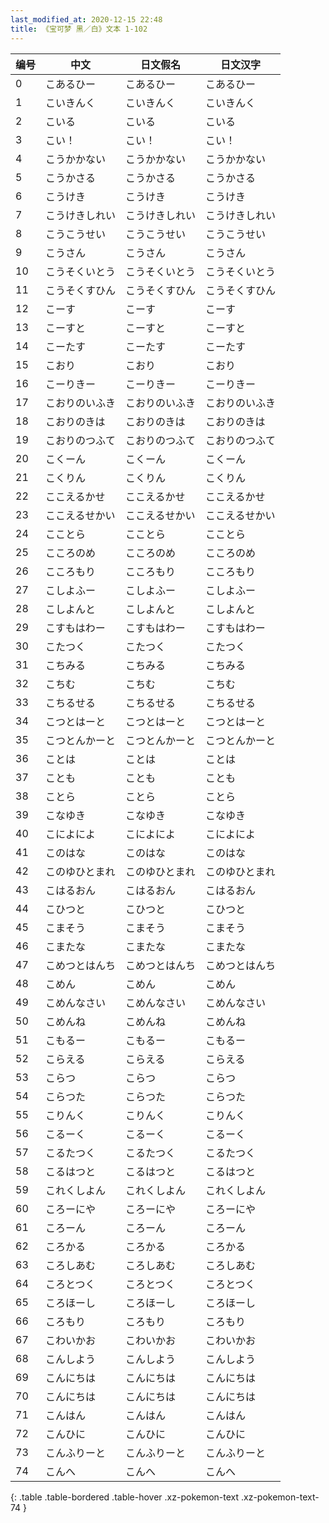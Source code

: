 ```yaml
---
last_modified_at: 2020-12-15 22:48
title: 《宝可梦 黑／白》文本 1-102
---
```

| 编号 | 中文 | 日文假名 | 日文汉字 |
| ---- | ---- | ---- | --- |
| 0 | こあるひー | こあるひー | こあるひー |
| 1 | こいきんく | こいきんく | こいきんく |
| 2 | こいる | こいる | こいる |
| 3 | こい！ | こい！ | こい！ |
| 4 | こうかかない | こうかかない | こうかかない |
| 5 | こうかさる | こうかさる | こうかさる |
| 6 | こうけき | こうけき | こうけき |
| 7 | こうけきしれい | こうけきしれい | こうけきしれい |
| 8 | こうこうせい | こうこうせい | こうこうせい |
| 9 | こうさん | こうさん | こうさん |
| 10 | こうそくいとう | こうそくいとう | こうそくいとう |
| 11 | こうそくすひん | こうそくすひん | こうそくすひん |
| 12 | こーす | こーす | こーす |
| 13 | こーすと | こーすと | こーすと |
| 14 | こーたす | こーたす | こーたす |
| 15 | こおり | こおり | こおり |
| 16 | こーりきー | こーりきー | こーりきー |
| 17 | こおりのいふき | こおりのいふき | こおりのいふき |
| 18 | こおりのきは | こおりのきは | こおりのきは |
| 19 | こおりのつふて | こおりのつふて | こおりのつふて |
| 20 | こくーん | こくーん | こくーん |
| 21 | こくりん | こくりん | こくりん |
| 22 | ここえるかせ | ここえるかせ | ここえるかせ |
| 23 | ここえるせかい | ここえるせかい | ここえるせかい |
| 24 | こことら | こことら | こことら |
| 25 | こころのめ | こころのめ | こころのめ |
| 26 | こころもり | こころもり | こころもり |
| 27 | こしよふー | こしよふー | こしよふー |
| 28 | こしよんと | こしよんと | こしよんと |
| 29 | こすもはわー | こすもはわー | こすもはわー |
| 30 | こたつく | こたつく | こたつく |
| 31 | こちみる | こちみる | こちみる |
| 32 | こちむ | こちむ | こちむ |
| 33 | こちるせる | こちるせる | こちるせる |
| 34 | こつとはーと | こつとはーと | こつとはーと |
| 35 | こつとんかーと | こつとんかーと | こつとんかーと |
| 36 | ことは | ことは | ことは |
| 37 | ことも | ことも | ことも |
| 38 | ことら | ことら | ことら |
| 39 | こなゆき | こなゆき | こなゆき |
| 40 | こによによ | こによによ | こによによ |
| 41 | このはな | このはな | このはな |
| 42 | このゆひとまれ | このゆひとまれ | このゆひとまれ |
| 43 | こはるおん | こはるおん | こはるおん |
| 44 | こひつと | こひつと | こひつと |
| 45 | こまそう | こまそう | こまそう |
| 46 | こまたな | こまたな | こまたな |
| 47 | こめつとはんち | こめつとはんち | こめつとはんち |
| 48 | こめん | こめん | こめん |
| 49 | こめんなさい | こめんなさい | こめんなさい |
| 50 | こめんね | こめんね | こめんね |
| 51 | こもるー | こもるー | こもるー |
| 52 | こらえる | こらえる | こらえる |
| 53 | こらつ | こらつ | こらつ |
| 54 | こらつた | こらつた | こらつた |
| 55 | こりんく | こりんく | こりんく |
| 56 | こるーく | こるーく | こるーく |
| 57 | こるたつく | こるたつく | こるたつく |
| 58 | こるはつと | こるはつと | こるはつと |
| 59 | これくしよん | これくしよん | これくしよん |
| 60 | ころーにや | ころーにや | ころーにや |
| 61 | ころーん | ころーん | ころーん |
| 62 | ころかる | ころかる | ころかる |
| 63 | ころしあむ | ころしあむ | ころしあむ |
| 64 | ころとつく | ころとつく | ころとつく |
| 65 | ころほーし | ころほーし | ころほーし |
| 66 | ころもり | ころもり | ころもり |
| 67 | こわいかお | こわいかお | こわいかお |
| 68 | こんしよう | こんしよう | こんしよう |
| 69 | こんにちは | こんにちは | こんにちは |
| 70 | こんにちは | こんにちは | こんにちは |
| 71 | こんはん | こんはん | こんはん |
| 72 | こんひに | こんひに | こんひに |
| 73 | こんふりーと | こんふりーと | こんふりーと |
| 74 | こんへ | こんへ | こんへ |
{: .table .table-bordered .table-hover .xz-pokemon-text .xz-pokemon-text-74 }
